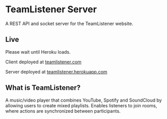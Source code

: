 # TeamListener Server

A REST API and socket server for the TeamListener website.

## Live

Please wait until Heroku loads.

Client deployed at [teamlistener.com](https://teamlistener.com)

Server deployed at [teamlistener.herokuapp.com](https://teamlistener.herokuapp.com)

## What is TeamListener?

A music/video player that combines YouTube, Spotify and SoundCloud by allowing users to create mixed playlists. Enables listeners to join rooms, where actions are synchronized between participants.
